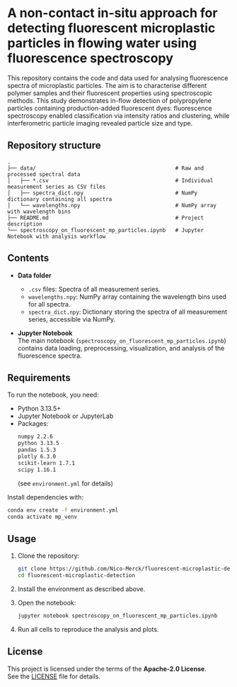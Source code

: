# A non-contact in-situ approach for detecting fluorescent microplastic particles in flowing water using fluorescence spectroscopy

This repository contains the code and data used for analysing fluorescence spectra of microplastic particles. The aim is to characterise different polymer samples and their fluorescent properties using spectroscopic methods.
This study demonstrates in-flow detection of polypropylene particles containing production-added fluorescent dyes: fluorescence spectroscopy enabled classification via intensity ratios and clustering, while interferometric particle imaging revealed particle size and type.

## Repository structure

```
.
├── data/                                            # Raw and processed spectral data
│   ├── *.csv                                        # Individual measurement series as CSV files
│   ├── spectra_dict.npy                             # NumPy dictionary containing all spectra
│   └── wavelengths.npy                              # NumPy array with wavelength bins
├── README.md                                        # Project description
└── spectroscopy_on_fluorescent_mp_particles.ipynb   # Jupyter Notebook with analysis workflow
```

## Contents

- **Data folder**  
  - `.csv` files: Spectra of all measurement series.  
  - `wavelengths.npy`: NumPy array containing the wavelength bins used for all spectra.  
  - `spectra_dict.npy`: Dictionary storing the spectra of all measurement series, accessible via NumPy.
 
- **Jupyter Notebook**  
  The main notebook (`spectroscopy_on_fluorescent_mp_particles.ipynb`) contains data loading, preprocessing, visualization, and analysis of the fluorescence spectra.  

## Requirements

To run the notebook, you need:

- Python 3.13.5+  
- Jupyter Notebook or JupyterLab  
- Packages:  
  ```bash
  numpy 2.2.6
  python 3.13.5
  pandas 1.5.3
  plotly 6.3.0
  scikit-learn 1.7.1
  scipy 1.16.1
  ```
  (see `environment.yml` for details)

Install dependencies with:
```bash
conda env create -f environment.yml
conda activate mp_venv
```

## Usage

1. Clone the repository:
   ```bash
   git clone https://github.com/Nico-Merck/fluorescent-microplastic-detection.git
   cd fluorescent-microplastic-detection
   ```

2. Install the environment as described above.  

3. Open the notebook:
   ```bash
   jupyter notebook spectroscopy_on_fluorescent_mp_particles.ipynb
   ```

4. Run all cells to reproduce the analysis and plots.  

## License

This project is licensed under the terms of the **Apache-2.0 License**.  
See the [LICENSE](LICENSE) file for details.

